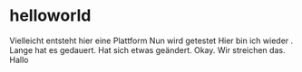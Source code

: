 # helloworld
Vielleicht entsteht hier eine Plattform
Nun wird getestet
Hier bin ich wieder . Lange hat es gedauert. Hat sich etwas geändert. Okay. Wir streichen das.
Hallo
